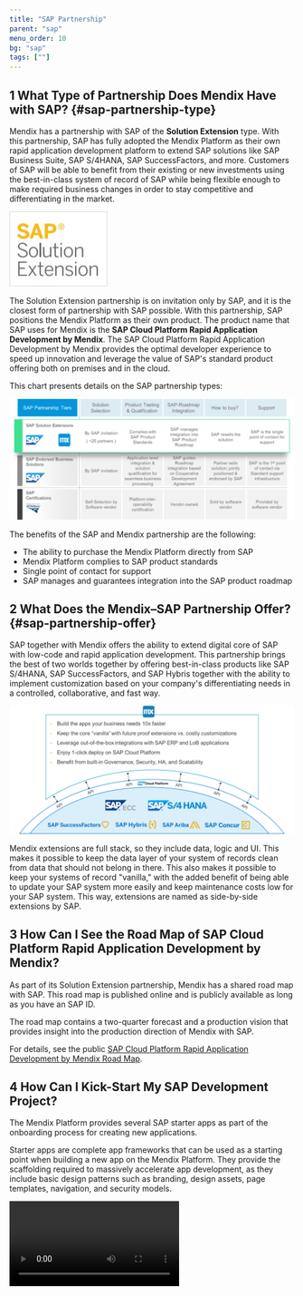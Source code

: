 ```yaml
---
title: "SAP Partnership"
parent: "sap"
menu_order: 10
bg: "sap"
tags: [""]
---
```


## 1 What Type of Partnership Does Mendix Have with SAP? {#sap-partnership-type}

Mendix has a partnership with SAP of the **Solution Extension** type. With this partnership, SAP has fully adopted the Mendix Platform as their own rapid application development platform to extend SAP solutions like SAP Business Suite, SAP S/4HANA, SAP SuccessFactors, and more. Customers of SAP will be able to benefit from their existing or new investments using the best-in-class system of record of SAP while being flexible enough to make required business changes in order to stay competitive and differentiating in the market.

![](attachments/sapsolutionextention.png)

The Solution Extension partnership is on invitation only by SAP, and it is the closest form of partnership with SAP possible. With this partnership, SAP positions the Mendix Platform as their own product. The product name that SAP uses for Mendix is the **SAP Cloud Platform Rapid Application Development by Mendix**. The SAP Cloud Platform Rapid Application Development by Mendix provides the optimal developer experience to speed up innovation and leverage the value of SAP's standard product offering both on premises and in the cloud.

This chart presents details on the SAP partnership types:

![](attachments/sappartnership.png)

The benefits of the SAP and Mendix partnership are the following:

* The ability to purchase the Mendix Platform directly from SAP
* Mendix Platform complies to SAP product standards
* Single point of contact for support
* SAP manages and guarantees integration into the SAP product roadmap

## 2 What Does the Mendix–SAP Partnership Offer? {#sap-partnership-offer}

SAP together with Mendix offers the ability to extend digital core of SAP with low-code and rapid application development. This partnership brings the best of two worlds together by offering best-in-class products like SAP S/4HANA, SAP SuccessFactors, and SAP Hybris together with the ability to implement customization based on your company's differentiating needs in a controlled, collaborative, and fast way.

![](attachments/mx-sap-offering.png)

Mendix extensions are full stack, so they include data, logic and UI. This makes it possible to keep the data layer of your system of records clean from data that should not belong in there. This also makes it possible to keep your systems of record "vanilla," with the added benefit of being able to update your SAP system more easily and keep maintenance costs low for your SAP system. This way, extensions are named  as side-by-side extensions by SAP.

## 3 How Can I See the Road Map of SAP Cloud Platform Rapid Application Development by Mendix?

As part of its Solution Extension partnership, Mendix has a shared road map with SAP. This road map is published online and is publicly available as long as you have an SAP ID.

The road map contains a two-quarter forecast and a production vision that provides insight into the production direction of Mendix with SAP.

For details, see the public [SAP Cloud Platform Rapid Application Development by Mendix Road Map](https://www.sap.com/products/roadmaps.html?sort=title_asc&search=mendix#pdf-asset=a07b68ed-fc7c-0010-87a3-c30de2ffd8ff&page=11).

## 4 How Can I Kick-Start My SAP Development Project?

The Mendix Platform provides several SAP starter apps as part of the onboarding process for creating new applications.

Starter apps are complete app frameworks that can be used as a starting point when building a new app on the Mendix Platform. They provide the scaffolding required to massively accelerate app development, as they include basic design patterns such as branding, design assets, page templates, navigation, and security models.

<video controls src="attachments/CreateSAPAppSmaller.mp4">VIDEO</video>
